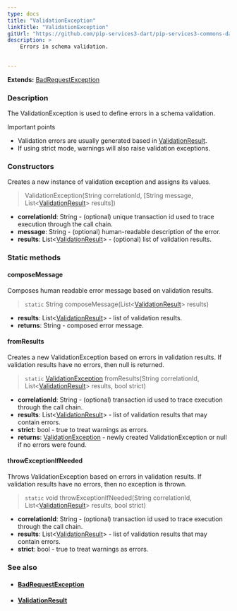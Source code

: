 ```yaml
---
type: docs
title: "ValidationException"
linkTitle: "ValidationException"
gitUrl: "https://github.com/pip-services3-dart/pip-services3-commons-dart"
description: >
    Errors in schema validation.

    
---
```


**Extends:** [BadRequestException](../../errors/bad_request_exception)

### Description

The ValidationException is used to define errors in a schema validation.

Important points

- Validation errors are usually generated based in [ValidationResult](../validation_result).
- If using strict mode, warnings will also raise validation exceptions.

### Constructors
Creates a new instance of validation exception and assigns its values.  

> ValidationException(String correlationId, [String message, List<[ValidationResult](../validation_result)> results])

- **correlationId**: String - (optional) unique transaction id used to trace execution through the call chain.
- **message**: String - (optional) human-readable description of the error.
- **results**: List<[ValidationResult](../validation_result)> - (optional) list of validation results.


### Static methods

#### composeMessage
Composes human readable error message based on validation results.  

> `static` String composeMessage(List<[ValidationResult](../validation_result)> results)

- **results**: List<[ValidationResult](../validation_result)> - list of validation results.
- **returns**: String - composed error message.


#### fromResults
Creates a new ValidationException based on errors in validation results.
If validation results have no errors, then null is returned.

> `static` [ValidationException]() fromResults(String correlationId, List<[ValidationResult](../validation_result)> results, bool strict)

- **correlationId**: String - (optional) transaction id used to trace execution through the call chain.
- **results**: List<[ValidationResult](../validation_result)> -  list of validation results that may contain errors.
- **strict**: bool - true to treat warnings as errors.
- **returns**: [ValidationException]() - newly created ValidationException or null if no errors were found.

#### throwExceptionIfNeeded
Throws ValidationException based on errors in validation results.
If validation results have no errors, then no exception is thrown.

> `static` void throwExceptionIfNeeded(String correlationId, List<[ValidationResult](../validation_result)> results, bool strict)

- **correlationId**: String - (optional) transaction id used to trace execution through the call chain.
- **results**: List<[ValidationResult](../validation_result)> - list of validation results that may contain errors.
- **strict**: bool - true to treat warnings as errors.



### See also
- #### [BadRequestException](../../errors/bad_request_exception)
- #### [ValidationResult](../validation_result)
